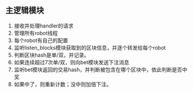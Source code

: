 ## 主逻辑模块

1. 接收并处理handler的请求
2. 管理所有robot线程
3. 每个robot有自己的配置
4. 监听listen_blocks模块获取到的区块信息，并逐个转发给每个robot
5. 判断区块hash是单/双，并记录。
2. 如果连续超过7次单/双，则向bet模块发送下注消息
3. 监听bet模块返回的交易hash，并判断被包含在哪个区块中，依此判断是否中奖
4. 如果中了，则重新计数；没中则加倍下注。
